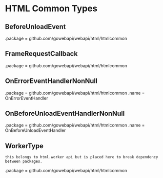 # HTML Common Types

## BeforeUnloadEvent

.package = github.com/gowebapi/webapi/html/htmlcommon

## FrameRequestCallback

.package = github.com/gowebapi/webapi/html/htmlcommon

## OnErrorEventHandlerNonNull

.package = github.com/gowebapi/webapi/html/htmlcommon
.name = OnErrorEventHandler

## OnBeforeUnloadEventHandlerNonNull

.package = github.com/gowebapi/webapi/html/htmlcommon
.name = OnBeforeUnloadEventHandler

## WorkerType

    this belongs to html.worker api but is placed here to break dependency between packages.

.package = github.com/gowebapi/webapi/html/htmlcommon
